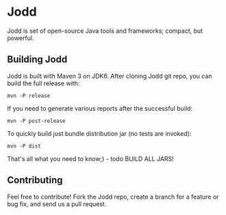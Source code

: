 Jodd
====

Jodd is set of open-source Java tools and frameworks; compact, but powerful.


## Building Jodd

Jodd is built with Maven 3 on JDK6. After cloning Jodd git repo,
you can build the full release with:

    mvn -P release

If you need to generate various reports after the successful build:

    mvn -P post-release

To quickly build just bundle distribution jar (no tests are invoked):

    mvn -P dist

That's all what you need to know;) - todo BUILD ALL JARS!


## Contributing

Feel free to contribute! Fork the Jodd repo, create a branch for a feature or bug fix, and send us a pull request.
